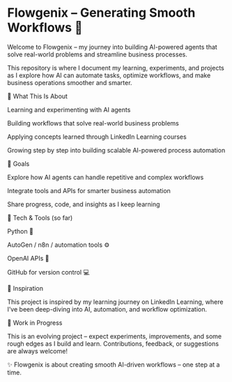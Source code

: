 # Flowgenix – Generating Smooth Workflows 🚀

Welcome to Flowgenix – my journey into building AI-powered agents that solve real-world problems and streamline business processes.

This repository is where I document my learning, experiments, and projects as I explore how AI can automate tasks, optimize workflows, and make business operations smoother and smarter.

🌟 What This Is About

Learning and experimenting with AI agents

Building workflows that solve real-world business problems

Applying concepts learned through LinkedIn Learning courses

Growing step by step into building scalable AI-powered process automation

📌 Goals

Explore how AI agents can handle repetitive and complex workflows

Integrate tools and APIs for smarter business automation

Share progress, code, and insights as I keep learning

🔧 Tech & Tools (so far)

Python 🐍

AutoGen / n8n / automation tools ⚙️

OpenAI APIs 🤖

GitHub for version control 💻

📖 Inspiration

This project is inspired by my learning journey on LinkedIn Learning, where I’ve been deep-diving into AI, automation, and workflow optimization.

🚧 Work in Progress

This is an evolving project – expect experiments, improvements, and some rough edges as I build and learn. Contributions, feedback, or suggestions are always welcome!

✨ Flowgenix is about creating smooth AI-driven workflows – one step at a time.
